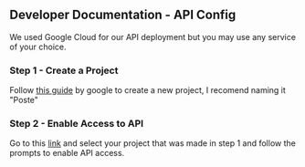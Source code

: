 ## Developer Documentation - API Config

We used Google Cloud for our API deployment but you may use any service of your choice.

### Step 1 - Create a Project
Follow [this guide](https://cloud.google.com/resource-manager/docs/creating-managing-projects) by google to create a new project, I recomend naming it "Poste"

### Step 2 - Enable Access to API
Go to this [link](https://console.cloud.google.com/apis/enableflow?apiid=cloudbuild.googleapis.com&_ga=2.24214778.1347067486.1685475824-239984206.1685475824) and select your project that was made in step 1 and follow the prompts to enable API access.

